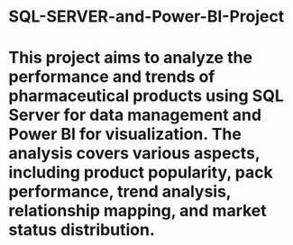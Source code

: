 # SQL-SERVER-and-Power-BI-Project

# This project aims to analyze the performance and trends of pharmaceutical products using SQL Server for data management and Power BI for visualization. The analysis covers various aspects, including product popularity, pack performance, trend analysis, relationship mapping, and market status distribution.
